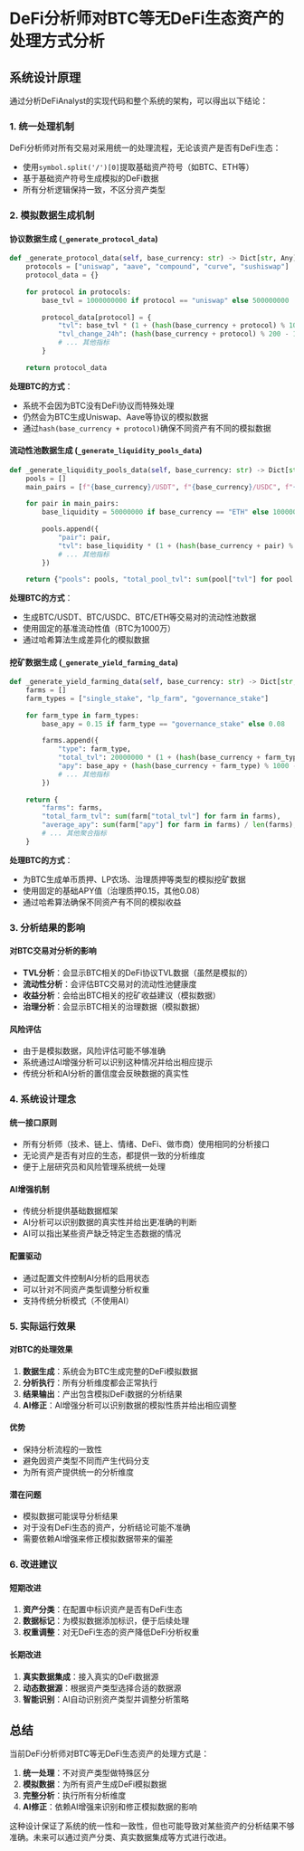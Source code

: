 # DeFi分析师对BTC等无DeFi生态资产的处理方式分析

## 系统设计原理

通过分析DeFiAnalyst的实现代码和整个系统的架构，可以得出以下结论：

### 1. 统一处理机制
DeFi分析师对所有交易对采用统一的处理流程，无论该资产是否有DeFi生态：
- 使用`symbol.split('/')[0]`提取基础资产符号（如BTC、ETH等）
- 基于基础资产符号生成模拟的DeFi数据
- 所有分析逻辑保持一致，不区分资产类型

### 2. 模拟数据生成机制

#### 协议数据生成 (`_generate_protocol_data`)
```python
def _generate_protocol_data(self, base_currency: str) -> Dict[str, Any]:
    protocols = ["uniswap", "aave", "compound", "curve", "sushiswap"]
    protocol_data = {}
    
    for protocol in protocols:
        base_tvl = 1000000000 if protocol == "uniswap" else 500000000
        
        protocol_data[protocol] = {
            "tvl": base_tvl * (1 + (hash(base_currency + protocol) % 1000 - 500) / 10000),
            "tvl_change_24h": (hash(base_currency + protocol) % 200 - 100) / 10000,
            # ... 其他指标
        }
    
    return protocol_data
```

**处理BTC的方式**：
- 系统不会因为BTC没有DeFi协议而特殊处理
- 仍然会为BTC生成Uniswap、Aave等协议的模拟数据
- 通过`hash(base_currency + protocol)`确保不同资产有不同的模拟数据

#### 流动性池数据生成 (`_generate_liquidity_pools_data`)
```python
def _generate_liquidity_pools_data(self, base_currency: str) -> Dict[str, Any]:
    pools = []
    main_pairs = [f"{base_currency}/USDT", f"{base_currency}/USDC", f"{base_currency}/ETH"]
    
    for pair in main_pairs:
        base_liquidity = 50000000 if base_currency == "ETH" else 10000000
        
        pools.append({
            "pair": pair,
            "tvl": base_liquidity * (1 + (hash(base_currency + pair) % 400 - 200) / 10000),
            # ... 其他指标
        })
    
    return {"pools": pools, "total_pool_tvl": sum(pool["tvl"] for pool in pools)}
```

**处理BTC的方式**：
- 生成BTC/USDT、BTC/USDC、BTC/ETH等交易对的流动性池数据
- 使用固定的基准流动性值（BTC为1000万）
- 通过哈希算法生成差异化的模拟数据

#### 挖矿数据生成 (`_generate_yield_farming_data`)
```python
def _generate_yield_farming_data(self, base_currency: str) -> Dict[str, Any]:
    farms = []
    farm_types = ["single_stake", "lp_farm", "governance_stake"]
    
    for farm_type in farm_types:
        base_apy = 0.15 if farm_type == "governance_stake" else 0.08
        
        farms.append({
            "type": farm_type,
            "total_tvl": 20000000 * (1 + (hash(base_currency + farm_type) % 400 - 200) / 10000),
            "apy": base_apy + (hash(base_currency + farm_type) % 1000 - 500) / 20000,
            # ... 其他指标
        })
    
    return {
        "farms": farms,
        "total_farm_tvl": sum(farm["total_tvl"] for farm in farms),
        "average_apy": sum(farm["apy"] for farm in farms) / len(farms),
        # ... 其他聚合指标
    }
```

**处理BTC的方式**：
- 为BTC生成单币质押、LP农场、治理质押等类型的模拟挖矿数据
- 使用固定的基础APY值（治理质押0.15，其他0.08）
- 通过哈希算法确保不同资产有不同的模拟收益

### 3. 分析结果的影响

#### 对BTC交易对分析的影响
- **TVL分析**：会显示BTC相关的DeFi协议TVL数据（虽然是模拟的）
- **流动性分析**：会评估BTC交易对的流动性池健康度
- **收益分析**：会给出BTC相关的挖矿收益建议（模拟数据）
- **治理分析**：会显示BTC相关的治理数据（模拟数据）

#### 风险评估
- 由于是模拟数据，风险评估可能不够准确
- 系统通过AI增强分析可以识别这种情况并给出相应提示
- 传统分析和AI分析的置信度会反映数据的真实性

### 4. 系统设计理念

#### 统一接口原则
- 所有分析师（技术、链上、情绪、DeFi、做市商）使用相同的分析接口
- 无论资产是否有对应的生态，都提供一致的分析维度
- 便于上层研究员和风险管理系统统一处理

#### AI增强机制
- 传统分析提供基础数据框架
- AI分析可以识别数据的真实性并给出更准确的判断
- AI可以指出某些资产缺乏特定生态数据的情况

#### 配置驱动
- 通过配置文件控制AI分析的启用状态
- 可以针对不同资产类型调整分析权重
- 支持传统分析模式（不使用AI）

### 5. 实际运行效果

#### 对BTC的处理效果
1. **数据生成**：系统会为BTC生成完整的DeFi模拟数据
2. **分析执行**：所有分析维度都会正常执行
3. **结果输出**：产出包含模拟DeFi数据的分析结果
4. **AI修正**：AI增强分析可以识别数据的模拟性质并给出相应调整

#### 优势
- 保持分析流程的一致性
- 避免因资产类型不同而产生代码分支
- 为所有资产提供统一的分析维度

#### 潜在问题
- 模拟数据可能误导分析结果
- 对于没有DeFi生态的资产，分析结论可能不准确
- 需要依赖AI增强来修正模拟数据带来的偏差

### 6. 改进建议

#### 短期改进
1. **资产分类**：在配置中标识资产是否有DeFi生态
2. **数据标记**：为模拟数据添加标识，便于后续处理
3. **权重调整**：对无DeFi生态的资产降低DeFi分析权重

#### 长期改进
1. **真实数据集成**：接入真实的DeFi数据源
2. **动态数据源**：根据资产类型选择合适的数据源
3. **智能识别**：AI自动识别资产类型并调整分析策略

## 总结

当前DeFi分析师对BTC等无DeFi生态资产的处理方式是：
1. **统一处理**：不对资产类型做特殊区分
2. **模拟数据**：为所有资产生成DeFi模拟数据
3. **完整分析**：执行所有分析维度
4. **AI修正**：依赖AI增强来识别和修正模拟数据的影响

这种设计保证了系统的统一性和一致性，但也可能导致对某些资产的分析结果不够准确。未来可以通过资产分类、真实数据集成等方式进行改进。